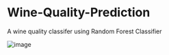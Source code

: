 # Wine-Quality-Prediction
A wine quality classifer using Random Forest Classifier

![image](https://user-images.githubusercontent.com/72307306/187030157-6cea9e70-bcc6-40ad-bf9d-91b16e541250.png)
